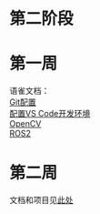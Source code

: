 # 第二阶段  
# 第一周    
语雀文档：  
[Git配置](https://www.yuque.com/u29112212/ucgrla/ml70stdhi5p6ye2q)  
[配置VS Code开发环境](https://www.yuque.com/u29112212/ucgrla/er9aisy3npfb2sm2)  
[OpenCV](https://www.yuque.com/u29112212/ucgrla/ncbimw0ksguzki02)  
[ROS2](https://www.yuque.com/u29112212/ucgrla/uuv1vxszkphsytha)  
# 第二周  
文档和项目见[此处](tree/Crypto-Tool)  
